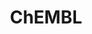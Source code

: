 ---
layout: default
bigquery: https://console.cloud.google.com/bigquery?p=patents-public-data&d=ebi_chembl&page=dataset
citation: '"The ChEMBL database in 2017." Anna Gaulton, Anne Hersey, Michał Nowotka,
  A Patrícia Bento, Jon Chambers, David Mendez, Prudence Mutowo, Francis Atkinson,
  Louisa J Bellis, Elena Cibrián-Uhalte, Mark Davies, Nathan Dedman, Anneli Karlsson,
  María Paula Magariños, John P Overington, George Papadatos, Ines Smit, Andrew R
  Leach Nucleic acids Research (2017) 45 (Database Issue), D945-D954'
contributors: European Bioinformatics Institute
cost: None
description: ChEMBL Data is a manually curated database of small molecules used in
  drug discovery, including information about existing patented drugs.
documentation: 'schema: https://www.ebi.ac.uk/chembl/db_schema


  '
last_edit: 04/11/2022, 22:43:18
location: https://console.cloud.google.com/marketplace/product/google_patents_public_datasets/chembl
maintained_by: EMBL-EBI, an outstation of European Molecular Biology Laboratory
related_publications: '

  ChEMBL: towards direct deposition of bioassay data.


  Mendez D, Gaulton A, Bento AP, Chambers J, De Veij M, Félix E, Magariños MP, Mosquera
  JF, Mutowo P, Nowotka M, Gordillo-Marañón M, Hunter F, Junco L, Mugumbate G, Rodriguez-Lopez
  M, Atkinson F, Bosc N, Radoux CJ, Segura-Cabrera A, Hersey A, Leach AR.


  — Nucleic Acids Res. 2019; 47(D1):D930-D940. doi: 10.1093/nar/gky1075

  '
schema_fields:
- indref_id
- units
- upper_value
- mw_freebase
- acd_logd
- warning_class
- domain_name
- src_id
- journal
- site_name
- entity_id
- irac_class_id
- assay_cell_type
- comp_go_id
- cx_most_bpka
- last_page
- stat
- frac_code
- cell_description
- indication_class
- comments
- submission_date
- cx_most_apka
- bao_id
- disease_efficacy
- ddd_value
- standard_upper_value
- ro3_pass
- full_molformula
- set_name
- metref_id
- protein_class_synonym
- orig_description
- species_group_flag
- accession
- assay_desc
- warning_country
- cl_lincs_id
- doi
- hbd_lipinski
- cellosaurus_id
- start_position
- dosed_ingredient
- qed_weighted
- sequence_md5sum
- updated_by
- src_assay_id
- level2_description
- publication_number
- bao_endpoint
- site_residues
- ref_url
- trade_name
- downgraded
- drug_product_flag
- usan_substem
- cx_logd
- l1
- mc_target_accession
- efo_term
- drug_record_id
- mutation
- assay_tissue
- active_molregno
- hbd
- warning_description
- active_ingredient
- assay_param_id
- prediction_method
- hrac_code
- acd_logp
- confidence_score
- creation_date
- frac_class_id
- data_validity_comment
- bto_id
- tax_id
- domain_id
- mechanism_comment
- class_level
- met_comment
- ddd_admr
- mesh_heading
- cell_id
- organism
- patent_use_code
- natural_product
- rgid
- protein_class_id
- updated_on
- result_flag
- atc_code
- country
- idx
- definition
- assay_test_type
- level2
- met_conversion
- level4_description
- molfile
- pathway_id
- num_ro5_violations
- homologue
- assay_organism
- cell_source_tissue
- clo_id
- std_act_id
- component_id
- stem_class
- variant_id
- ddd_comment
- year
- mol_hrac_id
- lle
- efo_id
- max_phase
- nda_type
- activity_comment
- type
- aspect
- company
- compd_id
- version
- src_description
- ad_type
- patent_expire_date
- alert_name
- sitecomp_id
- ref_id
- cell_source_tax_id
- parent_type
- cell_name
- parenteral
- patent_id
- qudt_units
- assay_category
- activity_id
- domain_type
- comp_class_id
- short_name
- src_short_name
- ap_id
- parent_id
- num_lipinski_ro5_violations
- parent_molregno
- acd_most_apka
- pathway_key
- first_approval
- component_synonym
- site_id
- src_compound_id
- action_type
- label
- binding_site_comment
- enzyme_name
- smid
- standard_flag
- assay_source
- standard_value
- mc_target_name
- first_in_class
- db_version
- bao_format
- res_stem_id
- usan_year
- withdrawn_flag
- mol_atc_id
- curated_by
- source_domain_id
- co_stem_id
- heavy_atoms
- inorganic_flag
- molsyn_id
- level3_description
- level3
- mechanism_of_action
- warnref_id
- activity_count
- mesh_id
- previous_company
- withdrawn_class
- ref_type
- parameter_value
- withdrawn_year
- canonical_smiles
- l8
- smarts
- helm_notation
- standard_units
- chebi_par_id
- ddd_id
- relation
- tissue_id
- end_position
- subgroup
- mec_id
- oral
- parameter_type
- molregno
- standard_type
- l2
- compound_name
- level5
- level1_description
- strength
- potential_duplicate
- who_extra
- num_alerts
- research_stem
- standard_text_value
- standard_relation
- published_type
- biocomp_id
- syn_type
- title
- major_class
- abstract
- le
- go_id
- max_phase_for_ind
- uberon_id
- published_value
- withdrawn_country
- mol_irac_id
- caloha_id
- targrel_id
- sequence
- text_value
- toid
- level4
- cpd_str_alert_id
- last_active
- source
- doc_type
- prodrug
- structure_type
- domain_description
- value
- l6
- assay_tax_id
- patent_no
- mol_frac_id
- relationship
- predbind_id
- met_id
- alogp
- drug_substance_flag
- pchembl_value
- therapeutic_flag
- protclasssyn_id
- oc_id
- sei
- enzyme_tid
- cell_source_organism
- annotation
- usan_stem
- drugind_id
- tid_fixed
- alert_id
- tbl
- target_desc
- bei
- priority
- ridx
- isoform
- job_id
- uo_units
- description
- delist_flag
- protein_class_desc
- normal_range_min
- warning_year
- mc_target_type
- substrate_record_id
- standard_inchi
- parent_go_id
- selectivity_comment
- irac_code
- issue
- chembl_id
- as_id
- authors
- mecref_id
- cell_ontology_id
- rtb
- published_units
- full_mwt
- product_id
- alert_set_id
- class_type
- record_id
- dosage_form
- volume
- mc_tax_id
- availability_type
- stem
- ddd_units
- molecular_mechanism
- tid
- synonyms
- status
- path
- mc_organism
- relationship_desc
- doc_id
- confidence
- ingredient
- molecule_type
- cx_logp
- l5
- assay_id
- l3
- prod_pat_id
- approval_date
- usan_stem_id
- compsyn_id
- first_page
- name
- actsm_id
- targcomp_id
- aidx
- published_relation
- target_mapping
- curation_comment
- direct_interaction
- db_source
- route
- standard_inchi_key
- assay_class_id
- hba_lipinski
- level1
- related_tid
- molecular_species
- pubmed_id
- l4
- assay_subcellular_fraction
- topical
- target_type
- log_id
- hba
- black_box_warning
- normal_range_max
- chirality
- mw_monoisotopic
- entity_type
- compound_key
- innovator_company
- applicant_full_name
- polymer_flag
- usan_stem_definition
- assay_strain
- ass_cls_map_id
- warning_id
- cidx
- who_name
- aromatic_rings
- assay_type
- hrac_class_id
- component_type
- metabolite_record_id
- formulation_id
- l7
- withdrawn_reason
- pref_name
- warning_type
- relationship_type
- psa
- acd_most_bpka
shortname: chembl
tags:
- biotechnology
- health
- chemical
- bioinformatics
- medical
terms_of_use: CC BY-SA 3.0
title: ChEMBL
uuid: e232a192-965c-4ec9-904c-155b6dfe56c5
---